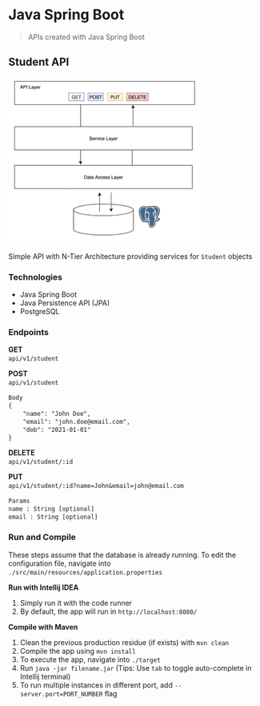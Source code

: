 # Java Spring Boot
> APIs created with Java Spring Boot

## Student API  
![](./img/api-arch.PNG)

Simple API with N-Tier Architecture providing services for ```Student``` objects

### Technologies
- Java Spring Boot
- Java Persistence API (JPA)
- PostgreSQL

### Endpoints
**GET**  
`api/v1/student`  

**POST**  
`api/v1/student`
```
Body
{
    "name": "John Doe",
    "email": "john.doe@email.com",
    "dob": "2021-01-01"
}
```

**DELETE**  
`api/v1/student/:id`

**PUT**  
`api/v1/student/:id?name=John&email=john@email.com`
```
Params
name : String [optional]  
email : String [optional]  
```

### Run and Compile
These steps assume that the database is already running. To edit the configuration file, navigate into `./src/main/resources/application.properties`

**Run with Intellij IDEA**  
1. Simply run it with the code runner
2. By default, the app will run in `http://localhost:8080/`

**Compile with Maven**  
1. Clean the previous production residue (if exists) with `mvn clean`
2. Compile the app using `mvn install`  
3. To execute the app, navigate into `./target`
4. Run `java -jar filename.jar` (Tips: Use `tab` to toggle auto-complete in Intellij terminal)
5. To run multiple instances in different port, add `--server.port=PORT_NUMBER` flag